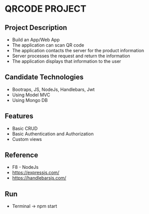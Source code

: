 # QRCODE PROJECT
## Project Description
* Build an App/Web App
* The application can scan QR code
* The application contacts the server for the product information
* Server processes the request and return the information
* The application displays that information to the user

## Candidate Technologies
* Bootraps, JS, NodeJs, Handlebars, Jwt
* Using Model MVC
* Using Mongo DB

## Features
* Basic CRUD
* Basic Authentication and Authorization
* Custom views

## Reference 
* F8 - NodeJs
* https://expressjs.com/
* https://handlebarsjs.com/

## Run
* Terminal -> npm start
